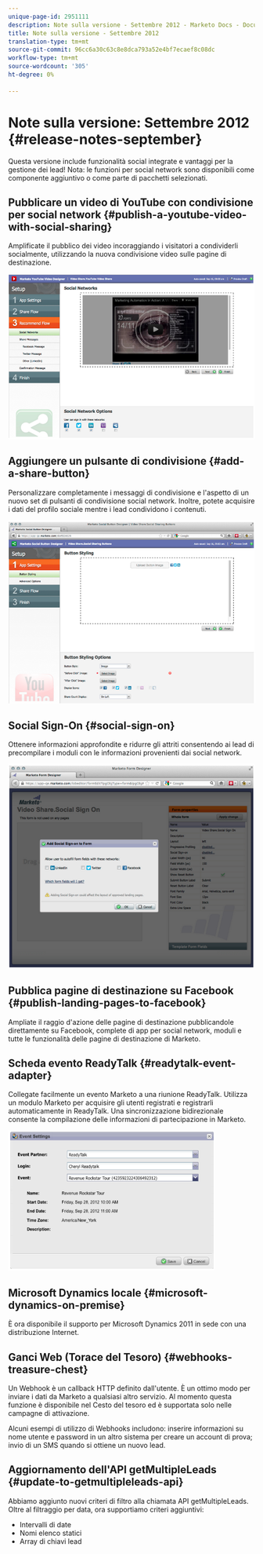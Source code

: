 ```yaml
---
unique-page-id: 2951111
description: Note sulla versione - Settembre 2012 - Marketo Docs - Documentazione prodotto
title: Note sulla versione - Settembre 2012
translation-type: tm+mt
source-git-commit: 96cc6a30c63c8e8dca793a52e4bf7ecaef8c08dc
workflow-type: tm+mt
source-wordcount: '305'
ht-degree: 0%

---
```



# Note sulla versione: Settembre 2012 {#release-notes-september}

Questa versione include funzionalità social integrate e vantaggi per la gestione dei lead! Nota: le funzioni per social network sono disponibili come componente aggiuntivo o come parte di pacchetti selezionati.

## Pubblicare un video di YouTube con condivisione per social network {#publish-a-youtube-video-with-social-sharing}

Amplificate il pubblico dei video incoraggiando i visitatori a condividerli socialmente, utilizzando la nuova condivisione video sulle pagine di destinazione.

![](assets/image2014-9-23-10-3a39-3a21.png)

## Aggiungere un pulsante di condivisione {#add-a-share-button}

Personalizzare completamente i messaggi di condivisione e l&#39;aspetto di un nuovo set di pulsanti di condivisione social network. Inoltre, potete acquisire i dati del profilo sociale mentre i lead condividono i contenuti.

![](assets/image2014-9-23-10-3a39-3a46.png)

## Social Sign-On {#social-sign-on}

Ottenere informazioni approfondite e ridurre gli attriti consentendo ai lead di precompilare i moduli con le informazioni provenienti dai social network.

![](assets/image2014-9-23-10-3a40-3a2.png)

## Pubblica pagine di destinazione su Facebook {#publish-landing-pages-to-facebook}

Ampliate il raggio d&#39;azione delle pagine di destinazione pubblicandole direttamente su Facebook, complete di app per social network, moduli e tutte le funzionalità delle pagine di destinazione di Marketo.

## Scheda evento ReadyTalk {#readytalk-event-adapter}

Collegate facilmente un evento Marketo a una riunione ReadyTalk. Utilizza un modulo Marketo per acquisire gli utenti registrati e registrarli automaticamente in ReadyTalk. Una sincronizzazione bidirezionale consente la compilazione delle informazioni di partecipazione in Marketo.

![](assets/image2014-9-23-10-3a40-3a16.png)

## Microsoft Dynamics locale {#microsoft-dynamics-on-premise}

È ora disponibile il supporto per Microsoft Dynamics 2011 in sede con una distribuzione Internet.

## Ganci Web (Torace del Tesoro) {#webhooks-treasure-chest}

Un Webhook è un callback HTTP definito dall&#39;utente. È un ottimo modo per inviare i dati da Marketo a qualsiasi altro servizio. Al momento questa funzione è disponibile nel Cesto del tesoro ed è supportata solo nelle campagne di attivazione.

Alcuni esempi di utilizzo di Webhooks includono: inserire informazioni su nome utente e password in un altro sistema per creare un account di prova; invio di un SMS quando si ottiene un nuovo lead.

## Aggiornamento dell&#39;API getMultipleLeads {#update-to-getmultipleleads-api}

Abbiamo aggiunto nuovi criteri di filtro alla chiamata API getMultipleLeads. Oltre al filtraggio per data, ora supportiamo criteri aggiuntivi:

* Intervalli di date
* Nomi elenco statici
* Array di chiavi lead

